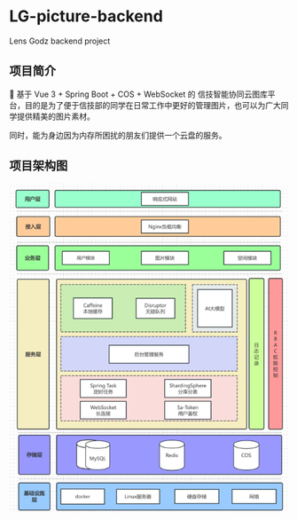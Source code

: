 # LG-picture-backend
Lens Godz backend project
## 项目简介
🎯 基于 Vue 3 + Spring Boot + COS + WebSocket 的 信技智能协同云图库平台，目的是为了便于信技部的同学在日常工作中更好的管理图片，也可以为广大同学提供精美的图片素材。

同时，能为身边因为内存所困扰的朋友们提供一个云盘的服务。

## 项目架构图
![img.png](img.png)
